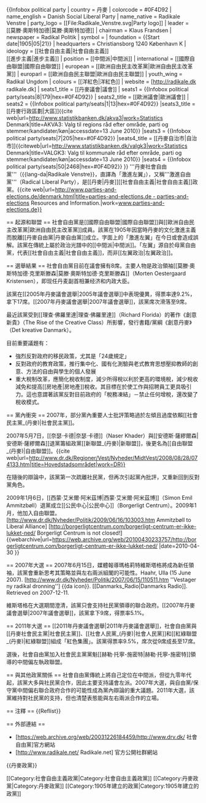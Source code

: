 {{Infobox political party
| country       = 丹麥
| colorcode     = #0F4D92
| name_english  = Danish Social Liberal Party
| name_native   = Radikale Venstre
| party_logo    = [[File:Radikale_Venstre.svg|Party logo]]
| leader        = [[莫滕·奧斯特加德|莫滕·奧斯特加德]]
| chairman      = Klaus Frandsen
| newspaper     = Radikal Politik
| symbol        = <!-- 檔案不存在 B -->
| foundation    = {{Start date|1905|05|21}}
| headquarters  = Christiansborg 1240 København K
| ideology      = [[社會自由主義|社會自由主義]]<br />[[進步主義|進步主義]]
| position      = [[中間派|中間派]]
| international = [[國際自由聯盟|國際自由聯盟]]
| european      = [[歐洲自由民主改革黨|歐洲自由民主改革黨]]
| europarl      = [[歐洲自由民主聯盟|歐洲自由民主聯盟]]
| youth_wing    = Radikal Ungdom
| colours       = [[洋紅色|洋紅色]]
| website       = [http://radikale.dk radikale.dk]
| seats1_title  = [[丹麥議會|議會]]
| seats1        = {{Infobox political party/seats|8|179|hex=#0F4D92}}
| seats2_title  = [[歐洲議會|歐洲議會]]
| seats2        = {{Infobox political party/seats|1|13|hex=#0F4D92}}
|seats3_title   = [[丹麥行政區劃|大區]]<ref>{{cite web|url=http://www.statistikbanken.dk/akva3|work=Statistics Denmark|title=AKVA3: Valg til regions råd efter område, parti og stemmer/kandidater/køn|accessdate=13 June 2010}}</ref>
|seats3         = {{Infobox political party/seats|7|205|hex=#0F4D92}}
|seats4_title   = [[丹麥自治市|自治市]]<ref>{{citeweb|url=http://www.statistikbanken.dk/valgk3|work=Statistics Denmark|title=VALGK3: Valg til kommunale råd efter område, parti og stemmer/kandidater/køn|accessdate=13 June 2010}}</ref>
|seats4         = {{Infobox political party/seats|50|2468|hex=#0F4D92}}
}}
'''丹麥社會自由黨'''（{{lang-da|Radikale Venstre}}，直譯為「激進左翼」），又稱'''激進自由黨'''（Radical Liberal Party），是[[丹麥|丹麥]][[社會自由主義|社會自由主義]]政黨。<ref>{{cite web|url=http://www.parties-and-elections.de/denmark.html|title=parties-and-elections.de - parties-and-elections Resources and Information.|work=www.parties-and-elections.de}}</ref>

== 起源和聯盟 ==
社會自由黨是[[國際自由聯盟|國際自由聯盟]]與[[歐洲自由民主改革黨|歐洲自由民主改革黨]]成員。該黨在1905年因當時丹麥的文化激進主義而脫離[[丹麥自由黨|丹麥自由黨]]成立。字面上的「激進左翼」在今日或會造成誤解。該黨在傳統上屬於政治光譜中的[[中間派|中間派]]。「左翼」源自於母黨自由黨，代表[[社會自由主義|社會自由主義]]，而非[[左翼政治|左翼政治]]。

== 選舉結果 ==
社會自由黨目前在議會擁有8席。主要人物是政治領袖[[莫滕·奧斯特加德·克里斯滕森|莫滕·奧斯特加德·克里斯滕森]]（Morten Oestergaard Kristensen），即现任丹麦副首相兼经济和内政大臣。

該黨在[[2005年丹麥議會選舉|2005年議會選舉]]中表現優異，得票率達9.2%，拿下17席。[[2007年丹麥議會選舉|2007年議會選舉]]，該黨席次滑落至9席。

最近該黨受到[[理查·佛羅里達|理查·佛羅里達]]（Richard Florida）的著作《創意新貴》（The Rise of the Creative Class）所影響，發行書籍/黨綱《創意丹麥》（Det kreative Danmark）。

目前重要議題有：
* 強烈反對政府的移民政策，尤其是「24歲規定」
* 反對政府的教育政策，推行集中化、國有化測驗與老式教育思想壓抑教師的創意、方法的自由與學生的個人發展
* 重大稅制改革，應簡化稅收制度，減少所得稅以利於更高的環境稅，減少稅收減免和提高[[房地產|房地產]]稅收。其目標在於使工作與招聘員工更具吸引力。這也意謂著該黨反對目前政府的「稅務凍結」－禁止任何增稅，還改變了稅收模式。

== 黨內衝突 ==
2007年，部分黨內重要人士批評策略過於左傾且過度依賴[[社會民主黨_(丹麥)|社會民主黨]]。

2007年5月7日，[[奈瑟·卡德|奈瑟·卡德]]（Naser Khader）與[[安德斯·薩繆爾森|安德斯·薩繆爾森]]退黨籌組政黨[[新聯盟_(丹麥)|新聯盟]]，後更名為[[自由聯盟_(丹麥)|自由聯盟]]。<ref>{{cite web|url=http://www.dr.dk/Regioner/Vest/Nyheder/MidtVest/2008/08/28/074133.htm|title=Hovedstadsområdet|work=DR}}</ref>

在隨後的辯論中，該黨第一次疏離社民黨，但再次引起黨內批評，又重新回到反對黨角色。

2009年1月6日，[[西蒙·艾米爾·阿米茲博|西蒙·艾米爾·阿米茲博]]（Simon Emil Ammitzbøll）退黨成立[[公民中心|公民中心]]（Borgerligt Centrum）。2009年1月，他加入自由聯盟。<ref>[http://www.dr.dk/Nyheder/Politik/2009/06/16/103003.htm Ammitzbøll to Liberal Alliance] [http://borgerligtcentrum.com/borgerligt-centrum-er-ikke-lukket-ned/ Borgerligt Centrum is not closed!] {{webarchive|url=https://web.archive.org/web/20100430233757/http://borgerligtcentrum.com/borgerligt-centrum-er-ikke-lukket-ned/ |date=2010-04-30 }}</ref>

== 2007年大選 ==
2007年6月15日，媒體報導瑪格莉特維斯塔格將成為新任領袖，該黨會重新思考其策略並與左右兩派組閣的可能性。<ref name=vestager>Haahr, Ulla (15 June 2007). [http://www.dr.dk/Nyheder/Politik/2007/06/15/110511.htm ''Vestager ny radikal dronning''] {{da icon}}. [[Danmarks_Radio|Danmarks Radio]]. Retrieved on 2007-12-11.</ref>

維斯塔格在大選期間澄清，該黨只會支持社民黨領導的聯合政府。[[2007年丹麥議會選舉|2007年議會選舉]]，該黨拿下9席，得票率5.1%。

== 2011年大選 ==
[[2011年丹麥議會選舉|2011年丹麥議會選舉]]，社會自由黨與[[丹麥社會民主黨|社會民主黨]]、[[社會人民黨_(丹麥)|社會人民黨]]和[[紅綠聯盟_(丹麥)|紅綠聯盟]]組成「紅色集團」。該黨得票率9.5%，席次從9席成長至17席。

選後，社會自由黨加入社會民主黨黨魁[[赫勒·托寧-施密特|赫勒·托寧-施密特]]領導的中間偏左執政聯盟。

== 與其他政黨關係 ==
社會自由黨傳統上將自己定位在中間派，但從九零年代起，該黨大多與社民黨合作，因此主要支持議會左派。2007年大選，與自由黨/保守黨中間偏右聯合政府合作的可能性成為黨內辯論的重大議題。2011年大選，該黨維持對社民黨的支持，但也清楚表態能與左右兩派合作的立場。

== 注釋 ==
{{Reflist}}

== 外部連結 ==
* [https://web.archive.org/web/20031226184459/http://www.drv.dk/ 社會自由黨]官方網站
* [http://www.radikale.net/ Radikale.net] 官方公開社群網站

{{丹麥政黨}}

[[Category:社會自由主義政黨|Category:社會自由主義政黨]]
[[Category:丹麥政黨|Category:丹麥政黨]]
[[Category:1905年建立的政黨|Category:1905年建立的政黨]]
